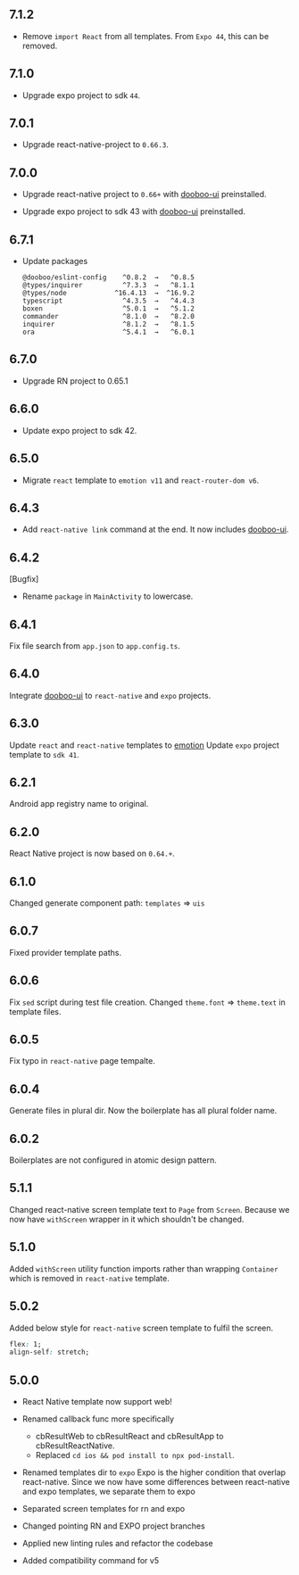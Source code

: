 ## 7.1.2

- Remove `import React` from all templates. From `Expo 44`, this can be removed.

## 7.1.0

- Upgrade expo project to sdk `44`.

## 7.0.1

- Upgrade react-native-project to `0.66.3`.

## 7.0.0

- Upgrade react-native project to `0.66+` with [dooboo-ui](https://github.com/dooboolab/dooboo-ui) preinstalled.

- Upgrade expo project to sdk 43 with [dooboo-ui](https://github.com/dooboolab/dooboo-ui) preinstalled.

## 6.7.1

- Update packages

  ```
  @dooboo/eslint-config    ^0.8.2  →   ^0.8.5
  @types/inquirer          ^7.3.3  →   ^8.1.1
  @types/node            ^16.4.13  →  ^16.9.2
  typescript               ^4.3.5  →   ^4.4.3
  boxen                    ^5.0.1  →   ^5.1.2
  commander                ^8.1.0  →   ^8.2.0
  inquirer                 ^8.1.2  →   ^8.1.5
  ora                      ^5.4.1  →   ^6.0.1
  ```

## 6.7.0

- Upgrade RN project to 0.65.1

## 6.6.0

- Update expo project to sdk 42.

## 6.5.0

- Migrate `react` template to `emotion v11` and `react-router-dom v6`.

## 6.4.3

- Add `react-native link` command at the end. It now includes [dooboo-ui](https://dooboo-ui.dooboolab.com).

## 6.4.2

[Bugfix]

- Rename `package` in `MainActivity` to lowercase.

## 6.4.1

Fix file search from `app.json` to `app.config.ts`.

## 6.4.0

Integrate [dooboo-ui](https://github.com/dooboolab/dooboo-ui) to `react-native` and `expo` projects.

## 6.3.0

Update `react` and `react-native` templates to [emotion](https://emotion.sh)
Update `expo` project template to `sdk 41`.

## 6.2.1

Android app registry name to original.

## 6.2.0

React Native project is now based on `0.64.+`.

## 6.1.0

Changed generate component path: `templates` => `uis`

## 6.0.7

Fixed provider template paths.

## 6.0.6

Fix `sed` script during test file creation.
Changed `theme.font` => `theme.text` in template files.

## 6.0.5

Fix typo in `react-native` page tempalte.

## 6.0.4

Generate files in plural dir. Now the boilerplate has all plural folder name.

## 6.0.2

Boilerplates are not configured in atomic design pattern.

## 5.1.1

Changed react-native screen template text to `Page` from `Screen`. Because we now have `withScreen` wrapper in it which shouldn't be changed.

## 5.1.0

Added `withScreen` utility function imports rather than wrapping `Container` which is removed in `react-native` template.

## 5.0.2

Added below style for `react-native` screen template to fulfil the screen.

```css
flex: 1;
align-self: stretch;
```

## 5.0.0

- React Native template now support web!

- Renamed callback func more specifically

  - cbResultWeb to cbResultReact and cbResultApp to cbResultReactNative.
  - Replaced `cd ios && pod install to npx pod-install`.

- Renamed templates dir to `expo`
  Expo is the higher condition that overlap react-native. Since we now have some differences between react-native and expo templates, we separate them to expo

- Separated screen templates for rn and expo

- Changed pointing RN and EXPO project branches

- Applied new linting rules and refactor the codebase

- Added compatibility command for v5
